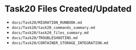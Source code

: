 # Task20 Files Created/Updated

- `docs/Task20/MIGRATION_RUNBOOK.md`
- `docs/Task20/task20_commands_summary.md`
- `docs/Task20/task20_files_summary.md`
- `docs/Task20/TROUBLESHOOTING.md`
- `docs/Task20/CONTAINER_STORAGE_INTEGRATION.md`
